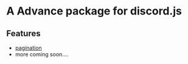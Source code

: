 # A Advance package for discord.js

## Features

- [pagination](https://gp.com)
- more coming soon....
